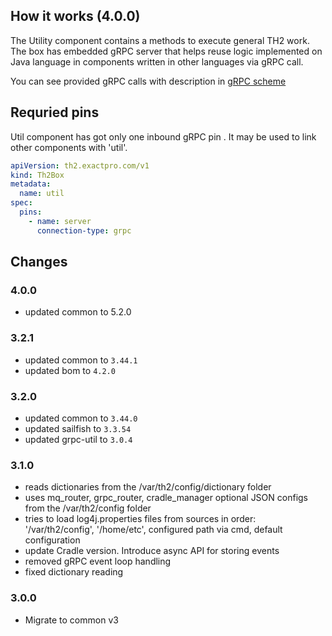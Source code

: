 ## How it works (4.0.0)

The Utility component contains a methods to execute general TH2 work.
The box has embedded gRPC server that helps reuse logic implemented on Java language in components written in other languages via gRPC call.

You can see provided gRPC calls with description in [gRPC scheme](grpc-utility/src/main/proto/th2/message_comparator.proto)

## Requried pins
Util component has got only one inbound gRPC pin . It may be used to link other components with 'util'. 
```yaml
apiVersion: th2.exactpro.com/v1
kind: Th2Box
metadata:
  name: util
spec:
  pins:
    - name: server
      connection-type: grpc
```

## Changes

### 4.0.0
+ updated common to 5.2.0

### 3.2.1
+ updated common to `3.44.1`
+ updated bom to `4.2.0`

### 3.2.0

+ updated common to `3.44.0`
+ updated sailfish to `3.3.54`
+ updated grpc-util to `3.0.4`

### 3.1.0

+ reads dictionaries from the /var/th2/config/dictionary folder
+ uses mq_router, grpc_router, cradle_manager optional JSON configs from the /var/th2/config folder
+ tries to load log4j.properties files from sources in order: '/var/th2/config', '/home/etc', configured path via cmd, default configuration
+ update Cradle version. Introduce async API for storing events
+ removed gRPC event loop handling
+ fixed dictionary reading

### 3.0.0

+ Migrate to common v3